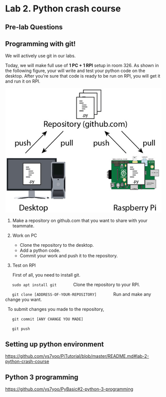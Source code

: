 # Lab 2. Python crash course

## Pre-lab Questions

## Programming with git!

We will actively use git in our labs. 

Today, we will make full use of **1 PC + 1 RPI** setup in room 326.
As shown in the following figure, your will write and test your python code on the desktop. After you're sure that code is ready to be run on RPI, you will get it and run it on RPI.
    
![image of git setting](images/git.jpg)
    
1. Make a repository on github.com that you want to share with your teammate.

2. Work on PC
   * Clone the repository to the desktop.
   * Add a python code.
   * Commit your work and push it to the repository.
        
3. Test on RPI

   First of all, you need to install git.
    
   ```
   sudo apt install git
   ```
        
   Clone the repository to your RPI.
    
   ```
   git clone [ADDRESS-OF-YOUR-REPOSITORY]
   ```
        
   Run and make any change you want.

   To submit changes you made to the repository,
    
   ```
   git commit [ANY CHANGE YOU MADE]
   ```
        
   ```
   git push
   ```

## Setting up python environment
https://github.com/ys7yoo/PiTutorial/blob/master/README.md#lab-2-python-crash-course

## Python 3 programming
https://github.com/ys7yoo/PyBasic#2-python-3-programming
